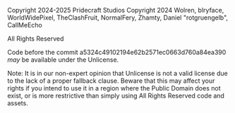 Copyright 2024-2025 Pridecraft Studios
Copyright 2024 Wolren, blryface, WorldWidePixel, TheClashFruit, NormalFery, Zhamty, Daniel "rotgruengelb", CallMeEcho

All Rights Reserved

Code before the commit a5324c49102194e62b2571ec0663d760a84ea390 *may* be available under the Unlicense.

Note: It is in our non-expert opinion that Unlicense is not a valid license due to the lack of a proper fallback clause.
Beware that this may affect your rights if you intend to use it in a region where the Public Domain does not exist,
or is more restrictive than simply using All Rights Reserved code and assets.
